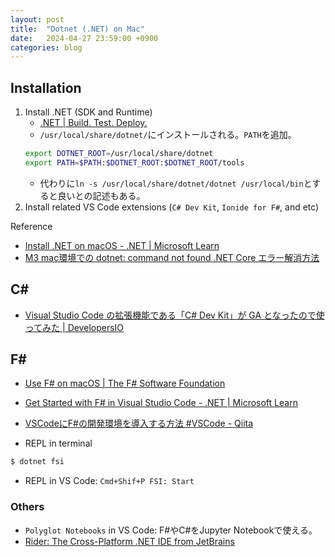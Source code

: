 ```yaml
---
layout: post
title:  "Dotnet (.NET) on Mac"
date:   2024-04-27 23:59:00 +0900
categories: blog
---
```

## Installation
1. Install .NET (SDK and Runtime)
    * [.NET &#124; Build. Test. Deploy.](https://dotnet.microsoft.com/en-us/)
    * `/usr/local/share/dotnet/`にインストールされる。`PATH`を追加。
    ```bash
    export DOTNET_ROOT=/usr/local/share/dotnet
    export PATH=$PATH:$DOTNET_ROOT:$DOTNET_ROOT/tools
    ```
    * 代わりに`ln -s /usr/local/share/dotnet/dotnet /usr/local/bin`とすると良いとの記述もある。
2. Install related VS Code extensions (`C# Dev Kit`, `Ionide for F#`, and etc)

Reference
* [Install .NET on macOS - .NET &#124; Microsoft Learn](https://learn.microsoft.com/en-us/dotnet/core/install/macos)
* [M3 mac環境での dotnet: command not found .NET Core エラー解消方法](https://zenn.dev/unsoluble_sugar/articles/982e38df5ffbd9)


## C#
* [Visual Studio Code の拡張機能である「C# Dev Kit」が GA となったので使ってみた &#124; DevelopersIO](https://dev.classmethod.jp/articles/vscode-csharp-dev-kit/)


## F#
* [Use F# on macOS &#124; The F# Software Foundation](https://fsharp.org/use/mac/)
* [Get Started with F# in Visual Studio Code - .NET &#124; Microsoft Learn](https://learn.microsoft.com/en-us/dotnet/fsharp/get-started/get-started-vscode)
* [VSCodeにF#の開発環境を導入する方法 #VSCode - Qiita](https://qiita.com/Midoliy/items/1aee06ada5c0081c49d1)

* REPL in terminal
```bash
$ dotnet fsi
```
* REPL in VS Code: `Cmd+Shif+P FSI: Start`

### Others
* `Polyglot Notebooks` in VS Code: F#やC#をJupyter Notebookで使える。
* [Rider: The Cross-Platform .NET IDE from JetBrains](https://www.jetbrains.com/rider/promo/?source=google&medium=cpc&campaign=APAC_en_JP_Rider_Search&term=c%23%20mac&content=468065244703&gad_source=1&gclid=CjwKCAjwoa2xBhACEiwA1sb1BDvfZvDut2gjQmMAaW27rLkbNNv9MQkpUayQcCrGQ7Q1v7wrPQAyQhoCeYQQAvD_BwE)

